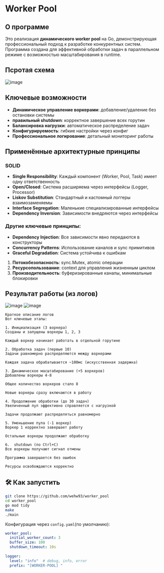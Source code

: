 # Worker Pool

##  О программе

Это реализация **динамического worker pool** на Go, демонстрирующая профессиональный подход к разработке конкурентных систем. Программа создана для эффективной обработки задач в параллельном режиме с возможностью масштабирования в runtime.

## Псротая схема

![image](https://github.com/user-attachments/assets/ec284a3b-9ed5-4069-a26e-555db5745d09)


##  Ключевые возможности

- **Динамическое управление воркерами**: добавление/удаление без остановки системы
- **правильный shutdown**: корректное завершение всех горутин
- **Балансировка нагрузки**: автоматическое распределение задач
- **Конфигурируемость**: гибкие настройки через конфиг
- **Профессиональное логирование**: детальный мониторинг работы

##  Применённые архитектурные принципы

### SOLID
- **Single Responsibility**: Каждый компонент (Worker, Pool, Task) имеет одну ответственность
- **Open/Closed**: Система расширяема через интерфейсы (Logger, Processor)
- **Liskov Substitution**: Стандартный и кастомный логгеры взаимозаменяемы
- **Interface Segregation**: Маленькие специализированные интерфейсы
- **Dependency Inversion**: Зависимости внедряются через интерфейсы

### Другие ключевые принципы:
- **Dependency Injection**: Все зависимости явно передаются в конструкторы
- **Concurrency Patterns**: Использование каналов и sync примитивов
- **Graceful Degradation**: Система устойчива к ошибкам

1. **Потокобезопасность**: sync.Mutex, atomic операции
2. **Ресурсопользование**: context для управления жизненным циклом
3. **Производительность**: буферизированные каналы, минимальные блокировки

##  Результат работы (из логов)

![image](https://github.com/user-attachments/assets/310cd7ff-8321-4c3e-b875-1072a70a4e65)
![image](https://github.com/user-attachments/assets/9083a7a1-2eb1-426d-ab58-a325b2d04a15)




```
Краткое описание логов
Вот ключевые этапы:

1. Инициализация (3 воркера)
Созданы и запущены воркеры 1, 2, 3

Каждый воркер начинает работать в отдельной горутине

2. Обработка задач (первые 10)
Задачи равномерно распределяются между воркерами

Каждая задача обрабатывается ~100мс (искусственная задержка)

3. Динамическое масштабирование (+5 воркеров)
Добавлены воркеры 4-8

Общее количество воркеров стало 8

Новые воркеры сразу включаются в работу

4. Продолжение обработки (до 30 задач)
Увеличенный пул эффективно справляется с нагрузкой

Задачи продолжают распределяться равномерно

5. Уменьшение пула (-1 воркер)
Воркер 1 корректно завершает работу

Остальные воркеры продолжают обработку

6.  shutdown (по Ctrl+C)
Все воркеры получают сигнал отмены

Программа завершается без ошибок

Ресурсы освобождаются корректно
```


## 🛠 Как запустить

```bash
git clone https://github.com/wehw93/worker_pool
cd worker_pool
go mod tidy
make
./main
```

Конфигурация через `config.yaml`(по умолчанию): 
```yaml
worker_pool:
  initial_worker_count: 3
  buffer_size: 100
  shutdown_timeout: 10s
  
logger:
  level: "info"  # debug, info, error
  prefix: "[WORKER-POOL] "
```

